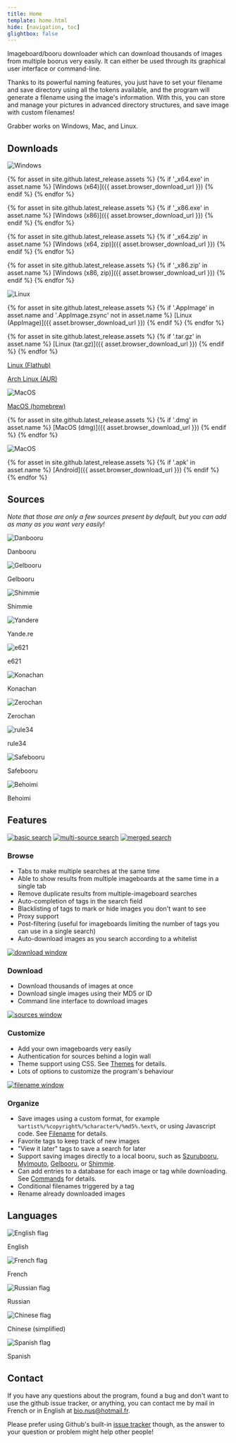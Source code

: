 ```yaml
---
title: Home
template: home.html
hide: [navigation, toc]
glightbox: false
---
```



Imageboard/booru downloader which can download thousands of images from multiple boorus very easily. It can either be used through its graphical user interface or command-line.

Thanks to its powerful naming features, you just have to set your filename and save directory using all the tokens available, and the program will generate a filename using the image's information. With this, you can store and manage your pictures in advanced directory structures, and save image with custom filenames!

Grabber works on Windows, Mac, and Linux.



## Downloads

<div class="downloads" markdown="1">

<div class="download" markdown="1">

![Windows](assets/img/downloads/windows.png)

{% for asset in site.github.latest_release.assets %}
{% if '_x64.exe' in asset.name %}
[Windows (x64)]({{ asset.browser_download_url }})
{% endif %}
{% endfor %}

{% for asset in site.github.latest_release.assets %}
{% if '_x86.exe' in asset.name %}
[Windows (x86)]({{ asset.browser_download_url }})
{% endif %}
{% endfor %}

{% for asset in site.github.latest_release.assets %}
{% if '_x64.zip' in asset.name %}
[Windows (x64, zip)]({{ asset.browser_download_url }})
{% endif %}
{% endfor %}

{% for asset in site.github.latest_release.assets %}
{% if '_x86.zip' in asset.name %}
[Windows (x86, zip)]({{ asset.browser_download_url }})
{% endif %}
{% endfor %}
</div>

<div class="download" markdown="1">

![Linux](assets/img/downloads/linux.png)

{% for asset in site.github.latest_release.assets %}
{% if '.AppImage' in asset.name and '.AppImage.zsync' not in asset.name %}
[Linux (AppImage)]({{ asset.browser_download_url }})
{% endif %}
{% endfor %}

{% for asset in site.github.latest_release.assets %}
{% if '.tar.gz' in asset.name %}
[Linux (tar.gz)]({{ asset.browser_download_url }})
{% endif %}
{% endfor %}

[Linux (Flathub)](https://flathub.org/apps/details/org.bionus.Grabber)

[Arch Linux (AUR)](docs/install/linux.md#via-the-aur-arch-linux)
</div>

<div class="download" markdown="1">

![MacOS](assets/img/downloads/macos.png)

[MacOS (homebrew)](docs/install/macos.md#via-homebrew)

{% for asset in site.github.latest_release.assets %}
{% if '.dmg' in asset.name %}
[MacOS (dmg)]({{ asset.browser_download_url }})
{% endif %}
{% endfor %}
</div>

<div class="download" markdown="1">

![MacOS](assets/img/downloads/android.png)

{% for asset in site.github.latest_release.assets %}
{% if '.apk' in asset.name %}
[Android]({{ asset.browser_download_url }})
{% endif %}
{% endfor %}
</div>

</div>



## Sources

_Note that those are only a few sources present by default, but you can add as many as you want very easily!_

<div class="sources" markdown="1">
<div class="source" markdown="1">

![Danbooru](assets/img/sources/danbooru.png)

Danbooru
</div>

<div class="source" markdown="1">

![Gelbooru](assets/img/sources/gelbooru.png)

Gelbooru
</div>

<div class="source" markdown="1">

![Shimmie](assets/img/sources/shimmie.png)

Shimmie
</div>

<div class="source" markdown="1">

![Yandere](assets/img/sources/yandere.png)

Yande.re
</div>

<div class="source" markdown="1">

![e621](assets/img/sources/e621.png)

e621
</div>

<div class="source" markdown="1">

![Konachan](assets/img/sources/konachan.png)

Konachan
</div>

<div class="source" markdown="1">

![Zerochan](assets/img/sources/zerochan.png)

Zerochan
</div>

<div class="source" markdown="1">

![rule34](assets/img/sources/rule34.png)

rule34
</div>

<div class="source" markdown="1">

![Safebooru](assets/img/sources/safebooru.png)

Safebooru
</div>

<div class="source" markdown="1">

![Behoimi](assets/img/sources/behoimi.png)

Behoimi
</div>
</div>



## Features

<div class="features" markdown="1">
<div class="feature" markdown="1">

[![basic search](assets/img/screenshots/search-basic-thumb.png)](assets/img/screenshots/search-basic.png "You can use Grabber's interface to search the same way as you would on the website directly.")
[![multi-source search](assets/img/screenshots/search-multiple-thumb.png)](assets/img/screenshots/search-multiple.png "You can search from as many sources as you want at the same time.")
[![merged search](assets/img/screenshots/search-merged-thumb.png)](assets/img/screenshots/search-merged.png "If you don't want to see the same images on different sources, you can easily merge results to remove all duplicates.")

### Browse

* Tabs to make multiple searches at the same time
* Able to show results from multiple imageboards at the same time in a single tab
* Remove duplicate results from multiple-imageboard searches
* Auto-completion of tags in the search field
* Blacklisting of tags to mark or hide images you don't want to see
* Proxy support
* Post-filtering (useful for imageboards limiting the number of tags you can use in a single search)
* Auto-download images as you search according to a whitelist

</div>

<div class="feature" markdown="1">

[![download window](assets/img/screenshots/download-thumb.png)](assets/img/screenshots/download.png "If you feel like downloading all results of a given search, it just takes a few clicks to start a download! Then you can just wait for the images to download.")

### Download

* Download thousands of images at once
* Download single images using their MD5 or ID
* Command line interface to download images

</div>

<div class="feature" markdown="1">

[![sources window](assets/img/screenshots/sources-thumb.png)](assets/img/screenshots/sources.png "Adding a new source is as easy as copying and pasting its URL.")

### Customize

* Add your own imageboards very easily
* Authentication for sources behind a login wall
* Theme support using CSS. See [Themes](docs/plugins/theme.md) for details.
* Lots of options to customize the program's behaviour

</div>

<div class="feature" markdown="1">

[![filename window](assets/img/screenshots/filename-thumb.png)](assets/img/screenshots/filename.png "Download your images where you want, in any directory structure you want, with the filename you want. All of the image's metadata is available for you to use as tokens in the filename.")

### Organize

* Save images using a custom format, for example `%artist%/%copyright%/%character%/%md5%.%ext%`, or using Javascript code. See [Filename](docs/filename.md) for details.
* Favorite tags to keep track of new images
* "View it later" tags to save a search for later
* Support saving images directly to a local booru, such as [Szurubooru](docs/commands/szurubooru.md), [MyImouto](docs/commands/my-imouto.md), [Gelbooru](docs/commands/gelbooru.md), or [Shimmie](docs/commands/shimmie.md).
* Can add entries to a database for each image or tag while downloading. See [Commands](docs/commands/index.md) for details.
* Conditional filenames triggered by a tag
* Rename already downloaded images

</div>
</div>



## Languages

<div class="flags" markdown="1">
<div class="flag" markdown="1">

![English flag](assets/img/flags/en.png)

English
</div>

<div class="flag" markdown="1">

![French flag](assets/img/flags/fr.png)

French
</div>

<div class="flag" markdown="1">

![Russian flag](assets/img/flags/ru.png)

Russian
</div>

<div class="flag" markdown="1">

![Chinese flag](assets/img/flags/cn.png)

Chinese (simplified)
</div>

<div class="flag" markdown="1">

![Spanish flag](assets/img/flags/sp.png)

Spanish
</div>
</div>



## Contact

If you have any questions about the program, found a bug and don't want to use the github issue tracker, or anything, you can contact me by mail in French or in English at [bio.nus@hotmail.fr](mailto:bio.nus@hotmail.fr).

Please prefer using Github's built-in [issue tracker](https://github.com/Bionus/imgbrd-grabber/issues) though, as the answer to your question or problem might help other people!